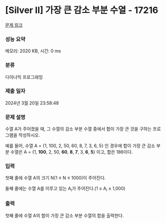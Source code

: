 # [Silver II] 가장 큰 감소 부분 수열 - 17216 

[문제 링크](https://www.acmicpc.net/problem/17216) 

### 성능 요약

메모리: 2020 KB, 시간: 0 ms

### 분류

다이나믹 프로그래밍

### 제출 일자

2024년 3월 20일 23:58:48

### 문제 설명

<p>수열 A가 주어졌을 때, 그 수열의 감소 부분 수열 중에서 합이 가장 큰 것을 구하는 프로그램을 작성하시오.</p>

<p>예를 들어, 수열 A = {1, 100, 2, 50, 60, 8, 7, 3, 6, 5} 인 경우에 합이 가장 큰 감소 부분 수열은 A = {1, <strong>100</strong>, 2, 50, <strong>60</strong>, <strong>8</strong>, <strong>7</strong>, 3, <strong>6</strong>, <strong>5</strong>} 이고, 합은 186이다.</p>

### 입력 

 <p>첫째 줄에 수열 A의 크기 N(1 ≤ N ≤ 1000)이 주어진다.</p>

<p>둘째 줄에는 수열 A를 이루고 있는 A<sub>i</sub>가 주어진다.(1 ≤ A<sub>i</sub> ≤ 1,000)</p>

### 출력 

 <p>첫째 줄에 수열 A의 합이 가장 큰 감소 부분 수열의 합을 출력한다.</p>

